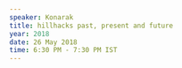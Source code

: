 ```yaml
---
speaker: Konarak
title: hillhacks past, present and future
year: 2018
date: 26 May 2018
time: 6:30 PM - 7:30 PM IST
---
```

